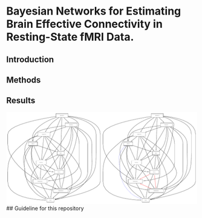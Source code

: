 # Bayesian Networks for Estimating Brain Effective Connectivity in Resting-State fMRI Data. 

## Introduction

## Methods

## Results
<img src="images/comparison_BNs.pdf" alt="Comparison of the BNs: AD (Left) and CN (Right)">  
## Guideline for this repository
